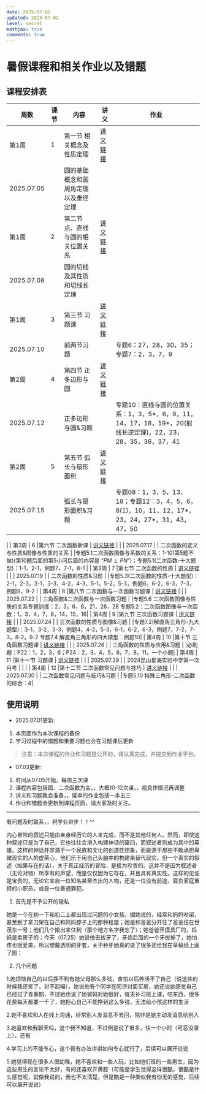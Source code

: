 ```yaml
---
date: 2025-07-01
updated: 2025-07-02
level: secret
mathjax: true
comments: true
---
```


# 暑假课程和相关作业以及错题

## 课程安排表

| 周数       | 课节 | 内容             | 讲义         |作业 |
|------------|------|------------------|--------------|-------|
| 第1周      | 1    | 第一节 相关概念及性质定理      | [讲义链接]() |
| 2025.07.05 |      | 圆的基础概念和圆周角定理以及垂径定理       |              |  |
| 第1周      | 2    |第二节 点、直线与圆的相关位置关系          | [讲义链接]() |
| 2025.07.08|      |圆的切线及其性质和切线长定理         |              |  |
| 第1周      | 3    | 第三节  习题课       | [讲义链接]() | |
| 2025.07.10 |      | 前两节习题         |              |专题6：27，28，30，35；专题7：2，3，7，9  |
| 第2周      | 4    |第四节 正多边形与圆          | [讲义链接]() |  |
| 2025.07.12 |      |正多边形与圆&习题            |              |专题10：直线与圆的位置关系：1，3，5*，6，9，11，14，17，18，19*，20(射线长逆定理)，22，23，28，35，36，37，41 |
| 第2周      | 5    |第五节 弧长与扇形面积          | [讲义链接]() |  |
| 2025.07.15 |      | 弧长与扇形面积&习题      |              |专题08：1，3，5，13，18；专题12：3，4，5，6，8(1)，10，11，12，17*，23，24，27*，31，43，47，50
  |
| 第3周      | 6    |第六节  二次函数新课       | [讲义链接]() | |
| 2025.07.17 |      | 二次函数的定义与性质&图像与性质的关系       |              |专题5.1二次函数图像与系数的关系：1-10(第5题不做)(第10题后面的第5小问后面的内容是 “$PM \perp PN$”)；专题5.1(二次函数-十大题型)：1-1，2-1，例题7，7-1，8-1 | 
| 第3周      | 7    |第七节 二次函数的性质       | [讲义链接]() | |
| 2025.07.19 |      | 二次函数的性质&习题      |              |专题5.3(二次函数的性质-十大题型)：2-1，2-3，3-1，3-3，4-2，4-3，5-1，5-2，5-3，例题6，6-2，6-3，7-3，例题9，9-2 |
| 第4周      | 8    |第八节  二次函数与一次函数习题课       | [讲义链接]() | |
| 2025.07.22 |      | 三角函数&二次函数与一次函数习题      |              |专题5.6 二次函数图像与性质的关系专题训练：2，3，6，8，21，26，28 专题5.2：二次函数图像与一次函数：1，3，4，7，8，14，15，16|
| 第4周      | 9    |第九节  三次函数习题课       | [讲义链接]() | |
| 2025.07.24 |      | 三次函数的性质与图像&习题      |              |专题7.2(解直角三角形-九大题型)：3-1，3-2，3-3，例题4，4-2，5-3，6-1，6-2，6-3，例题7，7-2，7-3，8-2，9-2 专题7.4 解直角三角形的四大模型：例题10|
| 第4周     | 10   |第十节  三角函数习题课       | [讲义链接]() | |
| 2025.07.26 |      | 三角函数的性质与应用&习题      |              |必刷题：P22：1，2，3，6；P24：2，3，4，5，6，7，8，11，一个小题|
| 第4周      | 11   |第十一节  习题课       | [讲义链接]() | |
| 2025.07.29 |      | 2024昆山星海实验中学第一次月考      |              | |
| 第4周      | 12   |第十二节  二次函数常见问题与技巧       | [讲义链接]() | |
| 2025.07.30 |      | 二次函数常见问题与技巧&习题      |              |专题5.10 特殊三角形-二次函数的综合：4|
## 使用说明
- 2025.07.01更新:
1. 本页面作为本次课程的备份
2. 学习过程中的错题和重要习题也会在习题课后更新

> 注意：本次课程的作业和习题是公开的，请认真完成，并提交到作业平台。

- 07.03更新:
1. 时间从07.05开始，每周三次课
2. 课程内容包括圆、二次函数为主，，大概10-12次课，，视具体情况再调整
3. 讲义和习题我会准备，，延申的作业包括一本五三
4. 作业和错题会更新到课程页面，请大家及时关注。

---
有问题及时联系，，祝学业进步！！^^

内心冒险的叙述只能由亲身经历它的人来完成，而不是其他任何人。然而，即使这种叙述只是为了自己，它也往往会滑入构建神话的窠臼，而叙述者则成为其中的英雄。这样的神话并非源于一个民族和文化的创造性想象，而是源于那些不敢承担卑微现实的人的虚荣心，他们乐于用自己头脑中的构建来替代现实。但一个真实的叙述（如果存在的话），关于真正经历的冒险，是极为珍贵的。这并不是因为叙述者（无论对错）所享有的声望，而是仅仅因为它存在，并且具有真实性。这样的见证是宝贵的，无论它来自一位知名甚至杰出的人物，还是一位没有前途、肩负家庭重担的小职员，或是一位普通罪犯。


1. 首先是不予公开的隐私

她是一个在初一下和初二上都出现过问题的小女孩，据她说的，经常和妈妈吵架，甚至到了拿刀架在自己和妈妈脖子上的那种程度；她是和爸爸分开住了爸爸住在世茂东一号；他们几个搬出来住到（那个地方名字我忘了）；她爸爸开摸具厂的，妈妈是卖房子的；今天（07.25）她说他去拔牙了，牙齿后面的一个牙拔掉了，她怕疼也很爱美，所以想戴透明的牙套，关于种牙她真的说了很多还给我在草稿纸上画了图；

2. 几个问题

1.她烦恼自己的以后挣不到有她父母那么多钱，害怕以后养活不了自己（说这些的时候我还笑了，对不起喵），她说他有个同学在同济对面买房，她还说她感觉自己已经过了青春期，不过她也说了她爸妈对她很好，每天补习班上课，吃东西，很多花费每天都要一千了，她担心自己不能挣到这么多钱，无法给小孩这样的生活

2.她不喜欢和人在线上沟通，经常别人发消息不去回，除非是她主动发消息给别人

3.她喜欢和我聊天吗，这个我不知道，不过倒是说了很多，快一个小时（可恶没录上），还有

4.学习上的不能专心，这个我有办法讲讲如何专心就行了，后续可以展开说说

5.她觉得现在很多人很幼稚，她不喜欢和一些人玩，比如他们班的一些男生，因为这些男生的言论不太好，有的还喜欢开黄腔（可能是学生觉得这样很酷，很酷是什么感觉呢，就像我说的，我也不太清楚，但是酷是一种类似我有你无的感觉，后续可以展开说说）